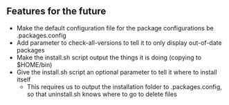 Features for the future
-----------------------

+ Make the default configuration file for the package configurations be .packages.config
+ Add parameter to check-all-versions to tell it to only display out-of-date packages
+ Make the install.sh script output the things it is doing (copying to $HOME/bin)
+ Give the install.sh script an optional parameter to tell it where to install itself
  + This requires us to output the installation folder to .packages.config, so that uninstall.sh knows where to go to delete files
